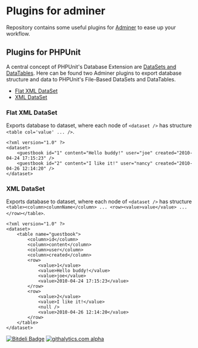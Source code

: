 # Plugins for adminer

Repository contains some useful plugins for [Adminer](http://adminer.cz/) to ease up your workflow.

## Plugins for PHPUnit

A central concept of PHPUnit's Database Extension are [DataSets and DataTables](http://phpunit.de/manual/current/en/database.html#database.available-implementations). Here can be found two Adminer plugins to export database structure and data to PHPUnit's File-Based DataSets and DataTables.

- [Flat XML DataSet](#flat-xml-dataset)
- [XML DataSet](#xml-dataset)
 

### Flat XML DataSet
Exports database to dataset, where each node of `<dataset />` has structure `<table col='value' ... />`.
```
<?xml version="1.0" ?>
<dataset>
    <guestbook id="1" content="Hello buddy!" user="joe" created="2010-04-24 17:15:23" />
    <guestbook id="2" content="I like it!" user="nancy" created="2010-04-26 12:14:20" />
</dataset>
```

### XML DataSet
Exports database to dataset, where each node of `<dataset />` has structure `<table><column>columnName</column> ... <row><value>value</value> ... </row></table>`.
```
<?xml version="1.0" ?>
<dataset>
    <table name="guestbook">
        <column>id</column>
        <column>content</column>
        <column>user</column>
        <column>created</column>
        <row>
            <value>1</value>
            <value>Hello buddy!</value>
            <value>joe</value>
            <value>2010-04-24 17:15:23</value>
        </row>
        <row>
            <value>2</value>
            <value>I like it!</value>
            <null />
            <value>2010-04-26 12:14:20</value>
        </row>
    </table>
</dataset>
```

[![Bitdeli Badge](https://d2weczhvl823v0.cloudfront.net/Gobie/adminer-plugins/trend.png)](https://bitdeli.com/free "Bitdeli Badge")
[![githalytics.com alpha](https://cruel-carlota.pagodabox.com/6dd3e8f6e2b1389b1777fa070df8dd1e "githalytics.com")](http://githalytics.com/Gobie/adminer-plugins)
